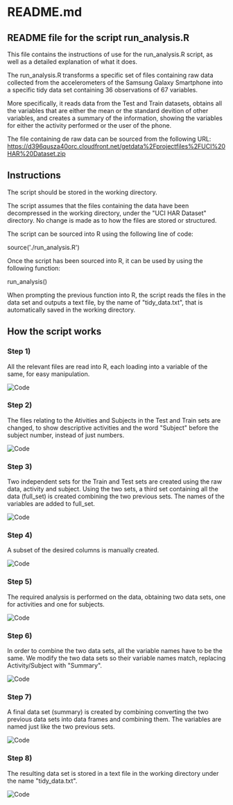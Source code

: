 # README.md
## README file for the script run_analysis.R

This file contains the instructions of use for the run_analysis.R script, as well as a detailed explanation of what it does.

The run_analysis.R transforms a specific set of files containing raw data collected from the accelerometers of the Samsung Galaxy Smartphone into a specific tidy data set containing 36 observations of 67 variables.

More specifically, it reads data from the Test and Train datasets, obtains all the variables that are either the mean or the standard devition of other variables, and creates a summary of the information, showing the variables for either the activity performed or the user of the phone.

The file containing de raw data can be sourced from the following URL:
https://d396qusza40orc.cloudfront.net/getdata%2Fprojectfiles%2FUCI%20HAR%20Dataset.zip 

## Instructions

The script should be stored in the working directory.

The script assumes that the files containing the data have been decompressed in the working directory, under the "UCI HAR Dataset" directory. No change is made as to how the files are stored or structured.

The script can be sourced into R using the following line of code:

   source('./run_analysis.R')

Once the script has been sourced into R, it can be used by using the following function:

   run_analysis()

When prompting the previous function into R, the script reads the files in the data set and outputs a text file, by the name of "tidy_data.txt", that is automatically saved in the working directory.

## How the script works

### Step 1)
All the relevant files are read into R, each loading into a variable of the same, for easy manipulation.

![Code](http://imageshack.com/a/img907/2994/PKMn06.jpg)

### Step 2)
The files relating to the Ativities and Subjects in the Test and Train sets are changed, to show descriptive activities and the word "Subject" before the subject number, instead of just numbers.

![Code](http://imageshack.com/a/img910/7657/EXyXYj.jpg)

### Step 3)
Two independent sets for the Train and Test sets are created using the raw data, activity and subject. Using the two sets, a third set containing all the data (full_set) is created combining the two previous sets. The names of the variables are added to full_set.

![Code](http://imageshack.com/a/img905/6756/xXNWbK.jpg)

### Step 4)
A subset of the desired columns is manually created.

![Code](http://imageshack.com/a/img907/8411/OuTUBj.jpg)

### Step 5)
The required analysis is performed on the data, obtaining two data sets, one for activities and one for subjects.

![Code](http://imageshack.com/a/img907/6515/l6O1tp.jpg)

### Step 6)
In order to combine the two data sets, all the variable names have to be the same. We modify the two data sets so their variable names match, replacing Activity/Subject with "Summary".

![Code](http://imageshack.com/a/img908/1929/lhu379.jpg)

### Step 7)
A final data set (summary) is created by combining converting the two previous data sets into data frames and combining them. The variables are named just like the two previous sets.

![Code](http://imageshack.com/a/img911/5579/AbMO4B.jpg)

### Step 8)
The resulting data set is stored in a text file in the working directory under the name "tidy_data.txt".

![Code](http://imageshack.com/a/img910/8568/otFE7K.jpg)
